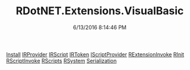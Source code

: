 ﻿---
title: RDotNET.Extensions.VisualBasic
date: 6/13/2016 8:14:46 PM
---

[Install](T-RDotNET.Extensions.VisualBasic.Install.html)
[IRProvider](T-RDotNET.Extensions.VisualBasic.IRProvider.html)
[IRScript](T-RDotNET.Extensions.VisualBasic.IRScript.html)
[IRToken](T-RDotNET.Extensions.VisualBasic.IRToken.html)
[IScriptProvider](T-RDotNET.Extensions.VisualBasic.IScriptProvider.html)
[RExtensionInvoke](T-RDotNET.Extensions.VisualBasic.RExtensionInvoke.html)
[RInit](T-RDotNET.Extensions.VisualBasic.RInit.html)
[RScriptInvoke](T-RDotNET.Extensions.VisualBasic.RScriptInvoke.html)
[RScripts](T-RDotNET.Extensions.VisualBasic.RScripts.html)
[RSystem](T-RDotNET.Extensions.VisualBasic.RSystem.html)
[Serialization](T-RDotNET.Extensions.VisualBasic.Serialization.html)
